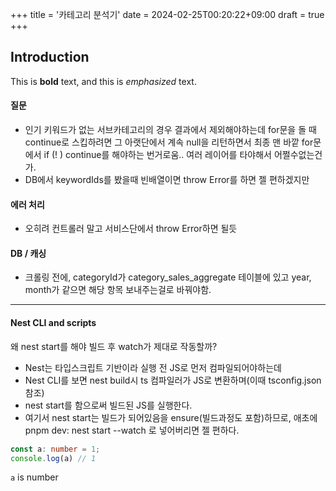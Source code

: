 +++
title = '카테고리 분석기'
date = 2024-02-25T00:20:22+09:00
draft = true
+++
## Introduction

This is **bold** text, and this is *emphasized* text.

#### 질문
- 인기 키워드가 없는 서브카테고리의 경우 결과에서 제외해야하는데
for문을 돌 때 continue로 스킵하려면 그 아랫단에서 계속 null을 리턴하면서 최종 맨 바깥 for문에서 if (! ) continue를 해야하는 번거로움.. 여러 레이어를 타야해서 어쩔수없는건가.
- DB에서 keywordIds를 봤을때 빈배열이면 throw Error를 하면 젤 편하겠지만



#### 에러 처리
- 오히려 컨트롤러 말고 서비스단에서 throw Error하면 될듯

#### DB / 캐싱
- 크롤링 전에, categoryId가 category_sales_aggregate 테이블에 있고 year, month가 같으면 해당 항목 보내주는걸로 바꿔야함.

---
#### Nest CLI and scripts
왜 nest start를 해야 빌드 후 watch가 제대로 작동할까?
- Nest는 타입스크립트 기반이라 실행 전 JS로 먼저 컴파일되어야하는데
- Nest CLI를 보면 nest build시 ts 컴파일러가 JS로 변환하며(이때 tsconfig.json 참조)
- nest start를 함으로써 빌드된 JS를 실행한다. 
- 여기서 nest start는 빌드가 되어있음을 ensure(빌드과정도 포함)하므로, 애초에 pnpm dev: nest start --watch 로 넣어버리면 젤 편하다.


```typescript
const a: number = 1;
console.log(a) // 1
```

`a` is number
